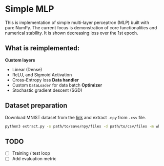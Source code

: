 # Simple MLP
This is implementation of simple multi-layer perceptron (MLP) built with pure NumPy. The current focus is demonstration of core functionalities and numerical stability. It is shown decreasing loss over the 1st epoch.

## What is reimplemented:
**Custom layers**
* Linear (Dense)
* ReLU, and Sigmoid Activation
* Cross-Entropy loss
**Data handler**
* Custom `DataLoader` for data batch
**Optimizer**
* Stochastic gradient descent (SGD)

## Dataset preparation
Download MNIST dataset from the [link](https://www.kaggle.com/datasets/oddrationale/mnist-in-csv) and extract `.npy` from `.csv` file.
```bash
python3 extract.py -s path/to/save/npy/files -d path/to/csv/files -m which/to/extract/train/or/test
```

## TODO
- [ ] Training / test loop 
- [ ] Add evaluation metric
